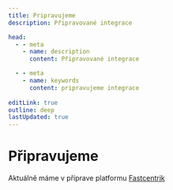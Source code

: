 ```yaml
---
title: Pripravujeme
description: Připravované integrace

head:
  - - meta
    - name: description
      content: Připravované integrace

  - - meta
    - name: keywords
      content: pripravujeme integrace
      
editLink: true
outline: deep
lastUpdated: true
---
```


# Připravujeme

Aktuálně máme v příprave platformu [Fastcentrik](https://www.fastcentrik.cz/)